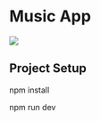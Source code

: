 <h1>Music App</h1>
<img src="https://github.com/GeeGne/Music-Player-App-Vanilla-JS/assets/153669435/30370ab1-d2af-4b6a-9c8a-578b22acba3c">

<h2>Project Setup</h2>
<p>npm install</p>
<p>npm run dev</p>
